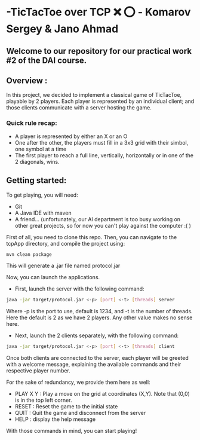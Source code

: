 # -TicTacToe over TCP ❌ ⭕️ - Komarov Sergey & Jano Ahmad

## Welcome to our repository for our practical work #2 of the DAI course.

## Overview :
In this project, we decided to implement a classical game of TicTacToe, playable by 2 players.
Each player is represented by an individual client; and those clients communicate with a server hosting the game.

### Quick rule recap:
- A player is represented by either an X or an O
- One after the other, the players must fill in a 3x3 grid with their simbol, one symbol at a time
- The first player to reach a full line, vertically, horizontally or in one of the 2 diagonals, wins.


## Getting started:
To get playing, you will need:
- Git
- A Java IDE with maven
- A friend... (unfortunately, our AI department is too busy working on other great projects, so for now you can't play against the computer :( )

First of all, you need to clone this repo.
Then, you can navigate to the tcpApp directory, and compile the project using:

```bash
mvn clean package
```

This will generate a .jar file named protocol.jar


Now, you can launch the applications.
- First, launch the server with the following command:
```bash
java -jar target/protocol.jar <-p> [port] <-t> [threads] server
```
Where -p is the port to use, default is 1234, and -t is the number of threads. Here the default is 2 as we have 2 players. Any other value makes no sense here.

- Next, launch the 2 clients separately, with the following command:
```bash
java -jar target/protocol.jar <-p> [port] <-t> [threads] client
```

Once both clients are connected to the server, each player will be greeted with a welcome message, explaining the available commands and their respective player number.

For the sake of redundancy, we provide them here as well:
- PLAY X Y :  Play a move on the grid at coordinates (X,Y). Note that (0,0) is in the top left corner.
- RESET : Reset the game to the initial state
- QUIT : Quit the game and disconnect from the server
- HELP : display the help message

With those commands in mind, you can start playing!


